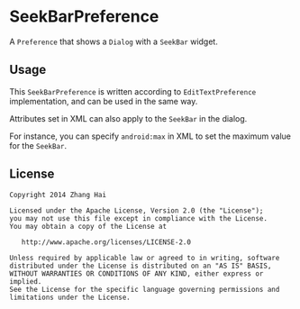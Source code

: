 # SeekBarPreference

A `Preference` that shows a `Dialog` with a `SeekBar` widget.

## Usage

This `SeekBarPreference` is written according to `EditTextPreference` implementation, and can be used in the same way.

Attributes set in XML can also apply to the `SeekBar` in the dialog.

For instance, you can specify `android:max` in XML to set the maximum value for the `SeekBar`.

## License

    Copyright 2014 Zhang Hai

    Licensed under the Apache License, Version 2.0 (the "License");
    you may not use this file except in compliance with the License.
    You may obtain a copy of the License at

       http://www.apache.org/licenses/LICENSE-2.0

    Unless required by applicable law or agreed to in writing, software
    distributed under the License is distributed on an "AS IS" BASIS,
    WITHOUT WARRANTIES OR CONDITIONS OF ANY KIND, either express or implied.
    See the License for the specific language governing permissions and
    limitations under the License.
